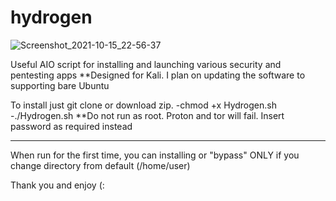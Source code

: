 # hydrogen

![Screenshot_2021-10-15_22-56-37](https://user-images.githubusercontent.com/91309101/137571124-46431225-4a75-4e3d-9f3b-793e8438bfe9.png)


Useful AIO script for installing and launching various security and pentesting apps
**Designed for Kali. I plan on updating the software to supporting bare Ubuntu

To install just git clone or download zip. 
-chmod +x Hydrogen.sh
-./Hydrogen.sh
**Do not run as root. Proton and tor will fail. Insert password as required instead
_________________

When run for the first time, you can installing or "bypass" ONLY if you change directory from default (/home/user)

Thank you and enjoy (:
